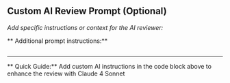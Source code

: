 ## Custom AI Review Prompt (Optional)

_Add specific instructions or context for the AI reviewer:_

** Additional prompt instructions:**

```

```

---

** Quick Guide:** Add custom AI instructions in the code block above to enhance the review with Claude 4 Sonnet

